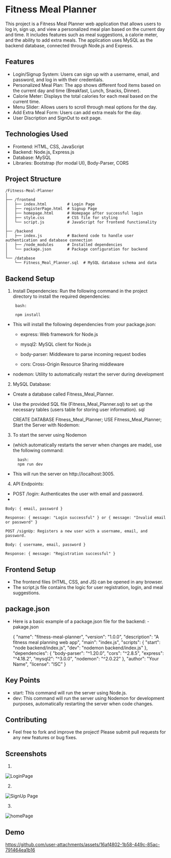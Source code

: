 
# Fitness Meal Planner

This project is a Fitness Meal Planner web application that allows users to log in, sign up, and view a personalized meal plan based on the current day and time. It includes features such as meal suggestions, a calorie meter, and the ability to add extra meals. The application uses MySQL as the backend database, connected through Node.js and Express.

## Features

- Login/Signup System: Users can sign up with a username, email, and password, and log in with their credentials.   
- Personalized Meal Plan: The app shows different food items based on the current day and time (Breakfast, Lunch, Snacks, Dinner).
- Calorie Meter: Displays the total calories for each meal based on the current time.
- Menu Slider: Allows users to scroll through meal options for the day.
- Add Extra Meal Form: Users can add extra meals for the day.
- User Discription and SignOut to exit page.


## Technologies Used
- Frontend: HTML, CSS, JavaScript
- Backend: Node.js, Express.js
- Database: MySQL
- Libraries: Bootstrap (for modal UI), Body-Parser, CORS
## Project Structure
    /Fitness-Meal-Planner
    │
    ├── /frontend
    │   ├── index.html         # Login Page
    │   ├── registerPage.html  # Signup Page
    │   ├── homepage.html      # Homepage after successful login
    │   ├── style.css          # CSS file for styling
    │   └── script.js          # JavaScript for frontend functionality
    │
    ├── /backend
    │   ├── index.js           # Backend code to handle user authentication and database connection
    │   ├── /node_modules      # Installed dependencies
    │   └── package.json       # Package configuration for backend
    │
    └── /database
        └── Fitness_Meal_Planner.sql  # MySQL database schema and data

## Backend Setup
1. Install Dependencies: Run the following command in the project directory to install the required dependencies:

        bash:

        npm install

- This will install the following dependencies from your package.json:

    - express: Web framework for Node.js

    - mysql2: MySQL client for Node.js

    - body-parser: Middleware to parse incoming request bodies

    - cors: Cross-Origin Resource Sharing middleware

- nodemon: Utility to automatically restart the server during development

2. MySQL Database:

- Create a database called Fitness_Meal_Planner.
- Use the provided SQL file (Fitness_Meal_Planner.sql) to set up the necessary tables (users table for storing user information).
sql

    CREATE DATABASE Fitness_Meal_Planner;
    USE Fitness_Meal_Planner;
    Start the Server with Nodemon:

3. To start the server using Nodemon 
- (which automatically restarts the server when changes are made), use the following command:

        bash:
        npm run dev
- This will run the server on http://localhost:3005.

4. API Endpoints:

- POST /login: Authenticates the user with email and password.
-

    Body: { email, password }

    Response: { message: "Login successful" } or { message: "Invalid email or password" }

    POST /signUp: Registers a new user with a username, email, and password.

    Body: { username, email, password }
    
    Response: { message: "Registration successful" }

## Frontend Setup

- The frontend files (HTML, CSS, and JS) can be opened in any browser.
- The script.js file contains the logic for user registration, login, and meal suggestions.
## package.json
- Here is a basic example of a package.json file for the backend:
-pakage.json

    {
    "name": "fitness-meal-planner",
    "version": "1.0.0",
    "description": "A fitness meal planning web app",
    "main": "index.js",
    "scripts": {
        "start": "node backend/index.js",
        "dev": "nodemon backend/index.js"
    },
    "dependencies": {
        "body-parser": "^1.20.0",
        "cors": "^2.8.5",
        "express": "^4.18.2",
        "mysql2": "^3.0.0",
        "nodemon": "^2.0.22"
    },
    "author": "Your Name",
    "license": "ISC"
    }

## Key Points
- start: This command will run the server using Node.js.
- dev: This command will run the server using Nodemon for development purposes, automatically restarting the server when code changes.
## Contributing
- Feel free to fork and improve the project! Please submit pull requests for any new features or bug fixes.
## Screenshots 
1.
![LoginPage](https://github.com/user-attachments/assets/6337841c-6ea7-45c5-8998-506f2ef996c7)

2.
![SignUp Page](https://github.com/user-attachments/assets/953bc9bf-c093-4d0d-9bd4-1b14603cfee3)

3.
![homePage](https://github.com/user-attachments/assets/f9863897-40d2-4f4d-833c-c9a6d719981a)


## Demo

https://github.com/user-attachments/assets/16af4802-1b58-449c-85ac-791464ea1b16

